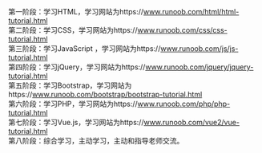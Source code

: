 第一阶段：学习HTML，学习网站为https://www.runoob.com/html/html-tutorial.html  
第二阶段：学习CSS，学习网站为https://www.runoob.com/css/css-tutorial.html  
第三阶段：学习JavaScript ，学习网站为https://www.runoob.com/js/js-tutorial.html  
第四阶段：学习jQuery，学习网站为https://www.runoob.com/jquery/jquery-tutorial.html  
第五阶段：学习Bootstrap，学习网站为https://www.runoob.com/bootstrap/bootstrap-tutorial.html  
第六阶段：学习PHP，学习网站为https://www.runoob.com/php/php-tutorial.html  
第七阶段：学习Vue.js，学习网站为https://www.runoob.com/vue2/vue-tutorial.html  
第八阶段：综合学习，主动学习，主动和指导老师交流。  
